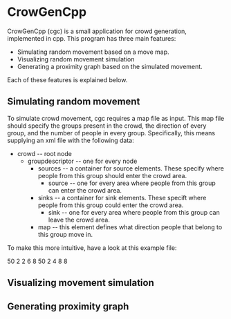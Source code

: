 
# CrowGenCpp

CrowGenCpp (cgc) is a small application for crowd generation, implemented in
cpp. This program has three main features:

 - Simulating random movement based on a move map.
 - Visualizing random movement simulation
 - Generating a proximity graph based on the simulated movement.

Each of these features is explained below.

## Simulating random movement

To simulate crowd movement, cgc requires a map file as input. This map file
should specify the groups present in the crowd, the direction of every group,
and the number of people in every group. Specifically, this means supplying an
xml file with the following data:

  - crowd -- root node
    - groupdescriptor -- one for every node
      - sources -- a container for source elements. These specify where people
        from this group should enter the crowd area.
        - source -- one for every area where people from this group can enter
          the crowd area.
      - sinks -- a container for sink elements. These specift where people from
        this group could enter the crowd area.
        - sink -- one for every area where people from this group can leave the
          crowd area.
      - map -- this element defines what direction people that belong to this
        group move in.

To make this more intuitive, have a look at this example file:

  <crowd>
    <groupdescriptor gid="1">
      <population>50</population>
      <sources>
        <source type="spawn">
          <xborder start="0" end="100"></xborder>
          <yborder start="505" end="605"></yborder>
        </source>
      </sources>
      <sinks>
      </sinks>
      <map width="1000" height="1000" rows="4" cols="1">
        2
        2
        6
        8
      </map>
    </groupdescriptor>
    <groupdescriptor gid="2">
      <population>50</population>
      <sources>
        <source type="spawn">
          <xborder start="900" end="1000"></xborder>
          <yborder start="395" end="495"></yborder>
        </source>
      </sources>
      <sinks>
      </sinks>
      <map width="1000" height="1000" rows="4" cols="1">
        2
        4
        8
        8
      </map>
    </groupdescriptor>
  </crowd>

## Visualizing movement simulation

## Generating proximity graph

